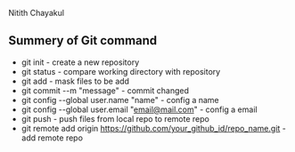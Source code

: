 Nitith Chayakul

## Summery of Git command

* git init - create a new repository
* git status - compare working directory with repository
* git add - mask files to be add
* git commit --m "message" - commit changed
* git config --global user.name "name" - config a name
* git config --global user.email "email@mail.com" - config a email
* git push - push files from local repo to remote repo
* git remote add origin https://github.com/your_github_id/repo_name.git - add remote repo